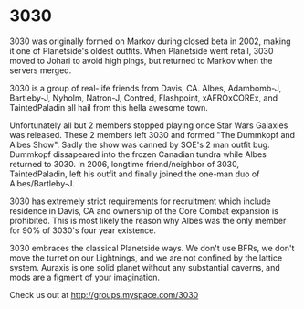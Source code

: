# 3030

3030 was originally formed on Markov during closed beta in 2002, making it one
of Planetside's oldest outfits. When Planetside went retail, 3030 moved to
Johari to avoid high pings, but returned to Markov when the servers merged.

3030 is a group of real-life friends from Davis, CA. Albes, Adambomb-J,
Bartleby-J, Nyholm, Natron-J, Contred, Flashpoint, xAFROxCOREx, and
TaintedPaladin all hail from this hella awesome town.

Unfortunately all but 2 members stopped playing once Star Wars Galaxies was
released. These 2 members left 3030 and formed "The Dummkopf and Albes Show".
Sadly the show was canned by SOE's 2 man outfit bug. Dummkopf dissapeared into
the frozen Canadian tundra while Albes returned to 3030. In 2006, longtime
friend/neighbor of 3030, TaintedPaladin, left his outfit and finally joined the
one-man duo of Albes/Bartleby-J.

3030 has extremely strict requirements for recruitment which include residence
in Davis, CA and ownership of the Core Combat expansion is prohibited. This is
most likely the reason why Albes was the only member for 90% of 3030's four year
existence.

3030 embraces the classical Planetside ways. We don't use BFRs, we don't move
the turret on our Lightnings, and we are not confined by the lattice system.
Auraxis is one solid planet without any substantial caverns, and mods are a
figment of your imagination.

Check us out at <http://groups.myspace.com/3030>
